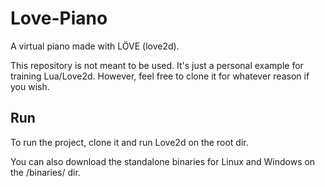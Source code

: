 # Love-Piano

A virtual piano made with LÖVE (love2d).

This repository is not meant to be used. It's just a personal example for training Lua/Love2d. However, feel free to clone it for whatever reason if you wish.


## Run

To run the project, clone it and run Love2d on the root dir.

You can also download the standalone binaries for Linux and Windows on the /binaries/ dir.
